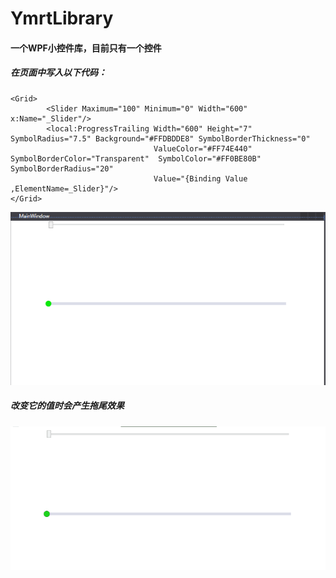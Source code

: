 # YmrtLibrary
#### 一个WPF小控件库，目前只有一个控件
##### 在页面中写入以下代码：
```
<Grid>
        <Slider Maximum="100" Minimum="0" Width="600" x:Name="_Slider"/>
        <local:ProgressTrailing Width="600" Height="7" SymbolRadius="7.5" Background="#FFDBDDE8" SymbolBorderThickness="0"
                                ValueColor="#FF74E440" SymbolBorderColor="Transparent"  SymbolColor="#FF0BE80B" SymbolBorderRadius="20"
                                Value="{Binding Value ,ElementName=_Slider}"/>
</Grid>
```
![avatar](https://github.com/Ymrt/YmrtLibrary/blob/master/image01.png)  
  
  
##### 改变它的值时会产生拖尾效果  
  
![avatar](https://github.com/Ymrt/YmrtLibrary/blob/master/animation01.gif)

